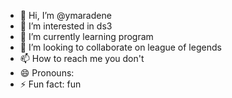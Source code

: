 - 👋 Hi, I’m @ymaradene
- 👀 I’m interested in ds3
- 🌱 I’m currently learning program
- 💞️ I’m looking to collaborate on league of legends
- 📫 How to reach me you don't
- 😄 Pronouns: 
- ⚡ Fun fact: fun 

<!---
ymaradene/ymaradene is a ✨ special ✨ repository because its `README.md` (this file) appears on your GitHub profile.
You can click the Preview link to take a look at your changes.
--->
